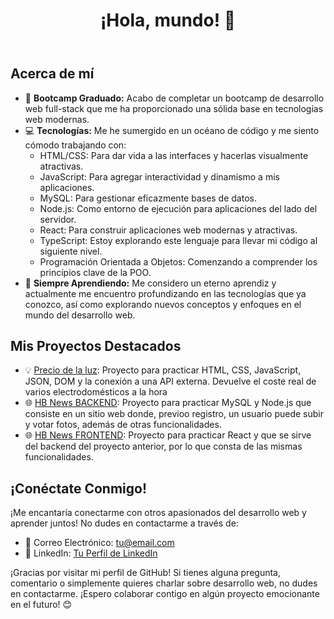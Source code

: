 <!DOCTYPE html>
<html lang="es">
<head>
    <meta charset="UTF-8">
    <meta name="viewport" content="width=device-width, initial-scale=1.0">
    <title>Mi Perfil de GitHub</title>
</head>
<body>
    <header>
        <h1>¡Hola, mundo! 👋</h1>
    </header>
    <section>
        <h2>Acerca de mí</h2>
        <ul>
            <li>🚀 <strong>Bootcamp Graduado:</strong> Acabo de completar un bootcamp de desarrollo web full-stack que me ha proporcionado una sólida base en tecnologías web modernas.</li>
            <li>💻 <strong>Tecnologías:</strong> Me he sumergido en un océano de código y me siento cómodo trabajando con:
                <ul>
                    <li>HTML/CSS: Para dar vida a las interfaces y hacerlas visualmente atractivas.</li>
                    <li>JavaScript: Para agregar interactividad y dinamismo a mis aplicaciones.</li>
                    <li>MySQL: Para gestionar eficazmente bases de datos.</li>
                    <li>Node.js: Como entorno de ejecución para aplicaciones del lado del servidor.</li>
                    <li>React: Para construir aplicaciones web modernas y atractivas.</li>
                    <li>TypeScript: Estoy explorando este lenguaje para llevar mi código al siguiente nivel.</li>
                    <li>Programación Orientada a Objetos: Comenzando a comprender los principios clave de la POO.</li>
                </ul>
            </li>
            <li>🌱 <strong>Siempre Aprendiendo:</strong> Me considero un eterno aprendiz y actualmente me encuentro profundizando en las tecnologías que ya conozco, así como explorando nuevos conceptos y enfoques en el mundo del desarrollo web.</li>
        </ul>
    </section>
    <section>
        <h2>Mis Proyectos Destacados</h2>
        <ul>
            <li>💡 <a href="https://github.com/FranValderrey/Proyecto-precio-luz">Precio de la luz</a>: Proyecto para practicar HTML, CSS, JavaScript, JSON, DOM y la conexión a una API externa. Devuelve el coste real de varios electrodomésticos a la hora</li>
            <li>🌐 <a href="https://github.com/FranValderrey/HB-News-BACKEND">HB News BACKEND</a>: Proyecto para practicar MySQL y Node.js que consiste en un sitio web donde, previoo registro, un usuario puede subir y votar fotos, además de otras funcionalidades.</li>
            <li>🌐 <a href="https://github.com/FranValderrey/HB-News-FRONTEND">HB News FRONTEND</a>: Proyecto para practicar React y que se sirve del backend del proyecto anterior, por lo que consta de las mismas funcionalidades.</li>
        </ul>
    </section>
    <section>
        <h2>¡Conéctate Conmigo!</h2>
        <p>¡Me encantaría conectarme con otros apasionados del desarrollo web y aprender juntos! No dudes en contactarme a través de:</p>
        <ul>
            <li>📧 Correo Electrónico: <a href="mailto:tu@email.com">tu@email.com</a></li>
            <li>💬 LinkedIn: <a href="https://www.linkedin.com/in/tu-perfil-linkedin">Tu Perfil de LinkedIn</a></li>
        </ul>
    </section>
    <footer>
        <p>¡Gracias por visitar mi perfil de GitHub! Si tienes alguna pregunta, comentario o simplemente quieres charlar sobre desarrollo web, no dudes en contactarme. ¡Espero colaborar contigo en algún proyecto emocionante en el futuro! 😊</p>
    </footer>
</body>
</html>
